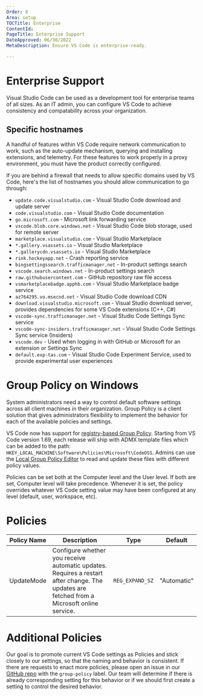 ```yaml
---
Order: 8
Area: setup
TOCTitle: Enterprise
ContentId:
PageTitle: Enterprise Support
DateApproved: 06/30/2022
MetaDescription: Ensure VS Code is enterprise-ready.

---
```

# Enterprise Support

Visual Studio Code can be used as a development tool for enterprise teams of all sizes. As an IT admin, you can configure VS Code to achieve consistency and compatability across your organization.

## Specific hostnames

A handful of features within VS Code require network communication to work, such as the auto-update mechanism, querying and installing extensions, and telemetry. For these features to work properly in a proxy environment, you must have the product correctly configured.

If you are behind a firewall that needs to allow specific domains used by VS Code, here's the list of hostnames you should allow communication to go through:

* `update.code.visualstudio.com` - Visual Studio Code download and update server
* `code.visualstudio.com` - Visual Studio Code documentation
* `go.microsoft.com` - Microsoft link forwarding service
* `vscode.blob.core.windows.net` - Visual Studio Code blob storage, used for remote server
* `marketplace.visualstudio.com` - Visual Studio Marketplace
* `*.gallery.vsassets.io` - Visual Studio Marketplace
* `*.gallerycdn.vsassets.io` - Visual Studio Marketplace
* `rink.hockeyapp.net` - Crash reporting service
* `bingsettingssearch.trafficmanager.net` - In-product settings search
* `vscode.search.windows.net` - In-product settings search
* `raw.githubusercontent.com` - GitHub repository raw file access
* `vsmarketplacebadge.apphb.com` - Visual Studio Marketplace badge service
* `az764295.vo.msecnd.net` - Visual Studio Code download CDN
* `download.visualstudio.microsoft.com` - Visual Studio download server, provides dependencies for some VS Code extensions (C++, C#)
* `vscode-sync.trafficmanager.net` - Visual Studio Code Settings Sync service
* `vscode-sync-insiders.trafficmanager.net` - Visual Studio Code Settings Sync service (Insiders)
* `vscode.dev` - Used when logging in with GitHub or Microsoft for an extension or Settings Sync
* `default.exp-tas.com` - Visual Studio Code Experiment Service, used to provide experimental user experiences

# Group Policy on Windows

System administrators need a way to control default software settings across all client machines in their organization. Group Policy is a client solution that gives administrators flexibility to implement the behavior for each of the available policies and settings.

VS Code now has support for [registry-based Group Policy](https://docs.microsoft.com/en-us/previous-versions/windows/desktop/policy/implementing-registry-based-policy). Starting from VS Code version 1.69, each release will ship with ADMX template files which can be added to the path: `HKEY_LOCAL_MACHINE\Software\Policies\Microsoft\CodeOSS`. Admins can use the [Local Group Policy Editor](https://docs.microsoft.com/en-us/previous-versions/windows/it-pro/windows-server-2012-R2-and-2012/dn265982(v=ws.11)) to read and update these files with different policy values.

Policies can be set both at the Computer level and the User level. If both are set, Computer level will take precedence. Whenever it is set, the policy overrides whatever VS Code setting value may have been configured at any level (default, user, workspace, etc).


# Policies

| Policy Name      | Description | Type | Default |
| ----------- | ----------- | ----------- | -----------
| UpdateMode      | Configure whether you receive automatic updates. Requires a restart after change. The updates are fetched from a Microsoft online service.        |  `REG_EXPAND_SZ `  | "Automatic" |

# Additional Policies

Our goal is to promote current VS Code settings as Policies and stick closely to our settings, so that the naming and behavior is consistent. If there are requests to enact more policies, please open an issue in our [GitHub repo](https://github.com/microsoft/vscode) with the `group-policy` label. Our team will determine if there is already corresponding setting for this behavior or if we should first create a setting to control the desired behavior.